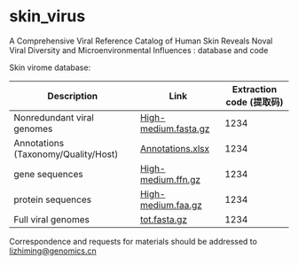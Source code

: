 # skin_virus
A Comprehensive Viral Reference Catalog of Human Skin Reveals Noval Viral Diversity and Microenvironmental Influences : database and code

Skin virome database:

| Description | Link |Extraction code (提取码)|
| -------- | -------- |-------- |
| Nonredundant viral genomes | [High-medium.fasta.gz](http://manpages.ubuntu.com/manpages/cosmic/man1/soap.1.html) |1234|
| Annotations (Taxonomy/Quality/Host) | [Annotations.xlsx]([http://manpages.ubuntu.com/manpages/cosmic/man1/soap.1.html](https://pan.baidu.com/s/1oCAn-SmaBP5kMSHWjlwdWg)) |1234|
| gene sequences | [High-medium.ffn.gz](http://manpages.ubuntu.com/manpages/cosmic/man1/soap.1.html) |1234|
| protein sequences | [High-medium.faa.gz](http://manpages.ubuntu.com/manpages/cosmic/man1/soap.1.html) |1234|
| Full viral genomes | [tot.fasta.gz](http://manpages.ubuntu.com/manpages/cosmic/man1/soap.1.html) |1234|

Correspondence and requests for materials should be addressed to lizhiming@genomics.cn
